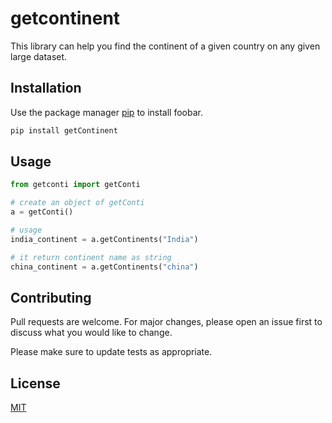 # getcontinent

This library can help you find the continent of a given country on any given large dataset.

## Installation

Use the package manager [pip](https://pypi.org/project/getcontinent/) to install foobar.

```bash
pip install getContinent
```

## Usage

```python
from getconti import getConti

# create an object of getConti
a = getConti()

# usage
india_continent = a.getContinents("India")

# it return continent name as string
china_continent = a.getContinents("china")
```

## Contributing

Pull requests are welcome. For major changes, please open an issue first to discuss what you would like to change.

Please make sure to update tests as appropriate.

## License

[MIT](https://choosealicense.com/licenses/mit/)
